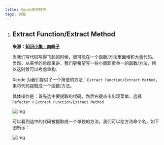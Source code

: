 ```yaml
---
title: Xocde使用技巧
tags: 转载
---
```


1. ##  Extract Function/Extract Method

   **来源：[知识小集 - 南峰子](https://mp.weixin.qq.com/s?__biz=MzA5NzMwODI0MA==&mid=2647760312&idx=1&sn=434aa5975e6c100374af5ce69da03d95&chksm=8887e687bff06f9140bfbbc14444a2af581b8e253515b8e2a7a2ac3643cbf1175a4ca1e52fb8&mpshare=1&scene=1&srcid=0610DrNc5A0FcChsWskyNNEU#rd)**

   当我们写代码写得飞起的时候，很可能在一个函数/方法里面堆积大量代码。当然，从美学的角度来讲，我们更希望写一些小而职责单一的函数/方法，所以这时候可以考虑重构。

   Xcode 为我们提供了一个简便的方法：`Extract Function/Extract Method`，来将代码提取成一个函数/方法。

   具体操作是：首先选中要提取的代码，然后右键点击出现菜单，选择`Refactor`-> `Extract Function/Extract Method`

   ![img](https://ljykangaroo.github.io/assets/2018/4.png)

   可以看到选中的代码被提取成一个单独的方法，我们可以给方法命个名，如下图所示：

   ![img](https://ljykangaroo.github.io/assets/2018/5.png)



